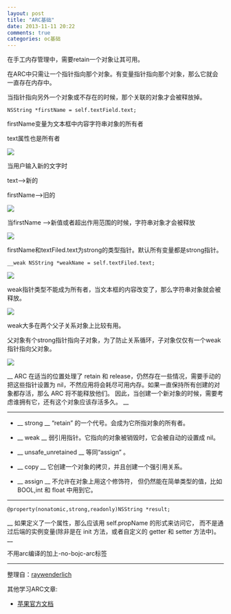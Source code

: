 ```yaml
---
layout: post
title: "ARC基础"
date: 2013-11-11 20:22
comments: true
categories: oc基础
---
```


在手工内存管理中，需要retain一个对象让其可用。

在ARC中只需让一个指针指向那个对象。有变量指针指向那个对象，那么它就会一直存在内存中。

当指针指向另外一个对象或不存在的时候，那个关联的对象才会被释放掉。

```objc
NSString *firstName = self.textField.text;
```

firstName变量为文本框中内容字符串对象的所有者

text属性也是所有者

![](http://cdn5.raywenderlich.com/wp-content/uploads/2011/10/Pointers2-500x265.png)

<!--more-->

当用户输入新的文字时

text-->新的

firstName-->旧的

![](http://cdn1.raywenderlich.com/wp-content/uploads/2011/10/Pointers3-500x235.png)

当firstName -->新值或者超出作用范围的时候，字符串对象才会被释放

![](http://cdn1.raywenderlich.com/wp-content/uploads/2011/10/Pointers4-500x198.png)

firstName和textFiled.text为strong的类型指针。默认所有变量都是strong指针。

```objc
__weak NSString *weakName = self.textFiled.text;
```

![](http://cdn2.raywenderlich.com/wp-content/uploads/2011/10/Pointers5-500x241.png)

weak指针类型不能成为所有者，当文本框的内容改变了，那么字符串对象就会被释放。

![](http://cdn2.raywenderlich.com/wp-content/uploads/2011/10/Pointers6-500x209.png)

weak大多在两个父子关系对象上比较有用。

父对象有个strong指针指向子对象，为了防止关系循环，子对象仅仅有一个weak指针指向父对象。

![](http://cdn5.raywenderlich.com/wp-content/uploads/2011/10/Pointers7-500x212.png)

__  ARC 在适当的位置处理了 retain 和 release，仍然存在一些情况，需要手动的把这些指针设置为 nil，不然应用将会耗尽可用内存。如果一直保持所有创建的对象都存活，那么 ARC 将不能释放他们。 因此，当创建一个新对象的时候，需要考虑谁拥有它，还有这个对象应该存活多久。 __

_________

* __ strong __ “retain” 的一个代号。会成为它所指对象的所有者。

* __ weak __ 弱引用指针。它指向的对象被销毁时，它会被自动的设置成 nil。

* __ unsafe_unretained __ 等同“assign” 。 

* __ copy __ 它创建一个对象的拷贝，并且创建一个强引用关系。

* __ assign __ 不允许在对象上用这个修饰符， 但仍然能在简单类型的值，比如 BOOL,int 和 float 中用到它。

_________

```objc
@property(nonatomic,strong,readonly)NSString *result;
```
    
__ 如果定义了一个属性，那么应该用 self.propName 的形式来访问它， 而不是通过后端的实例变量(除非是在 init 方法，或者自定义的 getter 和 setter 方法中)。 __

        
不用arc编译的加上-no-bojc-arc标签

_________

整理自：[raywenderlich](http://www.raywenderlich.com/5677/beginning-arc-in-ios-5-part-1)

其他学习ARC文章:

* [苹果官方文档](https://developer.apple.com/library/ios/#releasenotes/ObjectiveC/RN-TransitioningToARC/Introduction/Introduction.html)

